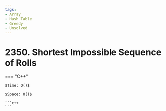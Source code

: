 ```yaml
---
tags:
- Array
- Hash Table
- Greedy
- Unsolved
---
```



# 2350. Shortest Impossible Sequence of Rolls

=== "C++"

    $Time: O()$

    $Space: O()$

    ```c++
    ```